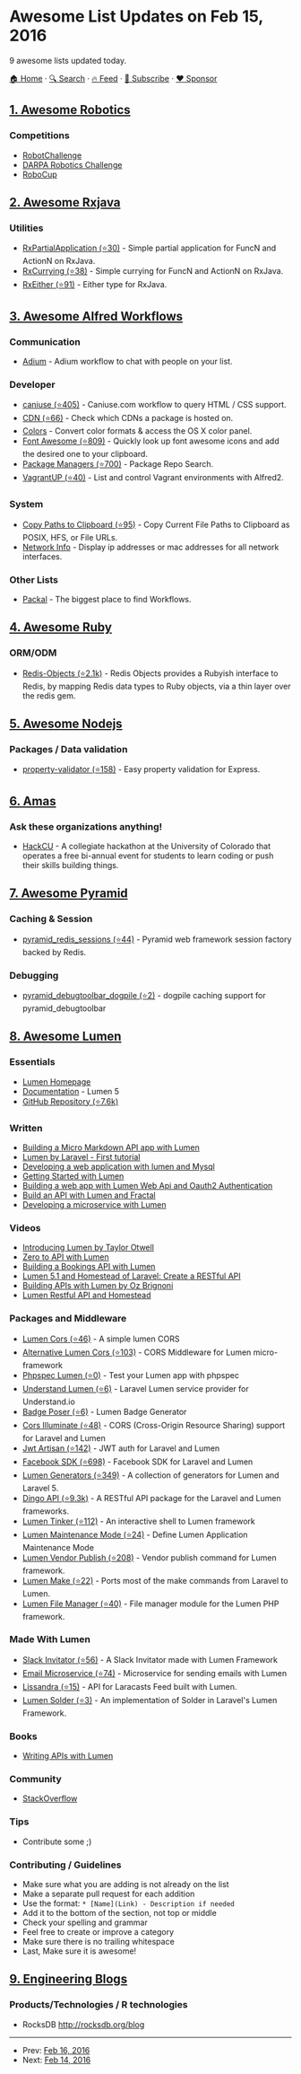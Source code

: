 # Awesome List Updates on Feb 15, 2016

9 awesome lists updated today.

[🏠 Home](/README.md) · [🔍 Search](https://www.trackawesomelist.com/search/) · [🔥 Feed](https://www.trackawesomelist.com/rss.xml) · [📮 Subscribe](https://trackawesomelist.us17.list-manage.com/subscribe?u=d2f0117aa829c83a63ec63c2f&id=36a103854c) · [❤️  Sponsor](https://github.com/sponsors/theowenyoung)



## [1. Awesome Robotics](/content/kiloreux/awesome-robotics/README.md)

### Competitions

*   [RobotChallenge](http://www.robotchallenge.org/)
*   [DARPA Robotics Challenge](http://www.theroboticschallenge.org/)
*   [RoboCup](http://www.robocup.org/)

## [2. Awesome Rxjava](/content/eleventigers/awesome-rxjava/README.md)

### Utilities

*   [RxPartialApplication (⭐30)](https://github.com/pakoito/RxPartialApplication) - Simple partial application for FuncN and ActionN on RxJava.
*   [RxCurrying (⭐38)](https://github.com/pakoito/RxCurrying) - Simple currying for FuncN and ActionN on RxJava.
*   [RxEither (⭐91)](https://github.com/eleventigers/rxeither) - Either type for RxJava.

## [3. Awesome Alfred Workflows](/content/alfred-workflows/awesome-alfred-workflows/README.md)

### Communication

*   [Adium](http://www.alfredforum.com/topic/1274-adium-workflow/) - Adium workflow to chat with people on your list.

### Developer

*   [caniuse (⭐405)](https://github.com/willfarrell/alfred-caniuse-workflow) - Caniuse.com workflow to query HTML / CSS support.
*   [CDN (⭐66)](https://github.com/willfarrell/alfred-cdn-workflow) - Check which CDNs a package is hosted on.
*   [Colors](http://www.packal.org/workflow/colors) - Convert color formats & access the OS X color panel.
*   [Font Awesome (⭐809)](https://github.com/ruedap/alfred2-font-awesome-workflow) - Quickly look up font awesome icons and add the desired one to your clipboard.
*   [Package Managers (⭐700)](https://github.com/willfarrell/alfred-pkgman-workflow) - Package Repo Search.
*   [VagrantUP (⭐40)](https://github.com/m1keil/alfred-vagrant-workflow) - List and control Vagrant environments with Alfred2.

### System

*   [Copy Paths to Clipboard (⭐95)](https://github.com/franzheidl/copy-paths-to-clipboard) - Copy Current File Paths to Clipboard as POSIX, HFS, or File URLs.
*   [Network Info](http://www.packal.org/workflow/network-info) -  Display ip addresses or mac addresses for all network interfaces.

### Other Lists

*   [Packal](http://www.packal.org/) - The biggest place to find Workflows.

## [4. Awesome Ruby](/content/markets/awesome-ruby/README.md)

### ORM/ODM

*   [Redis-Objects (⭐2.1k)](https://github.com/nateware/redis-objects) - Redis Objects provides a Rubyish interface to Redis, by mapping Redis data types to Ruby objects, via a thin layer over the redis gem.

## [5. Awesome Nodejs](/content/sindresorhus/awesome-nodejs/README.md)

### Packages / Data validation

*   [property-validator (⭐158)](https://github.com/nettofarah/property-validator) - Easy property validation for Express.

## [6. Amas](/content/sindresorhus/amas/README.md)

### Ask these organizations anything!

*   [HackCU](https://github.com/HackCU/ama) - A collegiate hackathon at the University of Colorado that operates a free bi-annual event for students to learn coding or push their skills building things.

## [7. Awesome Pyramid](/content/uralbash/awesome-pyramid/README.md)

### Caching & Session

*   [pyramid\_redis\_sessions (⭐44)](https://github.com/ericrasmussen/pyramid_redis_sessions) -
    Pyramid web framework session factory backed by Redis.

### Debugging

*   [pyramid\_debugtoolbar\_dogpile (⭐2)](https://github.com/jvanasco/pyramid_debugtoolbar_dogpile) -
    dogpile caching support for pyramid\_debugtoolbar

## [8. Awesome Lumen](/content/unicodeveloper/awesome-lumen/README.md)

### Essentials

*   [Lumen Homepage](https://lumen.laravel.com/)
*   [Documentation](https://lumen.laravel.com/docs/5.2) - Lumen 5
*   [GitHub Repository (⭐7.6k)](https://github.com/laravel/lumen)

### Written

*   [Building a Micro Markdown API app with Lumen](http://www.sitepoint.com/building-micro-markdown-api-app-lumen/)
*   [Lumen by Laravel - First tutorial](https://www.codetutorial.io/lumen-first-tutorial/)
*   [Developing a web application with lumen and Mysql](http://loige.co/developing-a-web-application-with-lumen-and-mysql/)
*   [Getting Started with Lumen](http://wern-ancheta.com/blog/2015/05/09/getting-started-with-lumen/)
*   [Building a web app with Lumen Web Api and Oauth2 Authentication ](http://esbenp.github.io/2015/05/26/lumen-web-api-oauth-2-authentication/)
*   [Build an API with Lumen and Fractal](http://laravelista.com/build-an-api-with-lumen-and-fractal/)
*   [Developing a microservice with Lumen](http://goodheads.io/2015/06/19/developing-a-micro-service-with-lumen/)

### Videos

*   [Introducing Lumen by Taylor Otwell](https://laracasts.com/lessons/introducing-lumen)
*   [Zero to API with Lumen](https://www.youtube.com/watch?v=ZetUes4lygA)
*   [Building a Bookings API with Lumen](https://www.youtube.com/watch?v=oENnw5BxKvA)
*   [Lumen 5.1 and Homestead of Laravel: Create a RESTful API](https://www.youtube.com/watch?v=BV7rmvPJZQk)
*   [Building APIs with Lumen by Oz Brignoni](https://www.youtube.com/watch?v=br2O_WDXaKk)
*   [Lumen Restful API and Homestead](https://www.udemy.com/lumen-restful-api-and-homestead-for-lumen-by-laravel-and-php/)

### Packages and Middleware

*   [Lumen Cors (⭐46)](https://github.com/vluzrmos/lumen-cors) - A simple lumen CORS
*   [Alternative Lumen Cors (⭐103)](https://github.com/palanik/lumen-cors) - CORS Middleware for Lumen micro-framework
*   [Phpspec Lumen (⭐0)](https://github.com/pmartelletti/phpspec-lumen) - Test your Lumen app with phpspec
*   [Understand Lumen (⭐6)](https://github.com/understand/understand-lumen) - Laravel Lumen service provider for Understand.io
*   [Badge Poser (⭐6)](https://github.com/vluzrmos/laravel-badge-poser) - Lumen Badge Generator
*   [Cors Illuminate (⭐48)](https://github.com/neomerx/cors-illuminate) - CORS (Cross-Origin Resource Sharing) support for Laravel and Lumen
*   [Jwt Artisan (⭐142)](https://github.com/generationtux/jwt-artisan) - JWT auth for Laravel and Lumen
*   [Facebook SDK (⭐698)](https://github.com/SammyK/LaravelFacebookSdk) - Facebook SDK for Laravel and Lumen
*   [Lumen Generators (⭐349)](https://github.com/webNeat/lumen-generators) - A collection of generators for Lumen and Laravel 5.
*   [Dingo API (⭐9.3k)](https://github.com/dingo/api) - A RESTful API package for the Laravel and Lumen frameworks.
*   [Lumen Tinker (⭐112)](https://github.com/vluzrmos/lumen-tinker) - An interactive shell to Lumen framework
*   [Lumen Maintenance Mode (⭐24)](https://github.com/rdehnhardt/lumen-maintenance-mode) - Define Lumen Application Maintenance Mode
*   [Lumen Vendor Publish (⭐208)](https://github.com/laravelista/lumen-vendor-publish) - Vendor publish command for Lumen framework.
*   [Lumen Make (⭐22)](https://github.com/michaelbonds/lumen-make) - Ports most of the make commands from Laravel to Lumen.
*   [Lumen File Manager (⭐40)](https://github.com/nordsoftware/lumen-file-manager) - File manager module for the Lumen PHP framework.

### Made With Lumen

*   [Slack Invitator (⭐56)](https://github.com/vluzrmos/lumen-slackin) - A Slack Invitator made with Lumen Framework
*   [Email Microservice (⭐74)](https://github.com/rlacerda83/lumen-email-microservice) - Microservice for sending emails with Lumen
*   [Lissandra (⭐15)](https://github.com/laravelista/Lissandra) - API for Laracasts Feed built with Lumen.
*   [Lumen Solder (⭐3)](https://github.com/TechnicPack/LumenSolder) - An implementation of Solder in Laravel's Lumen Framework.

### Books

*   [Writing APIs with Lumen](https://leanpub.com/lumen-apis)

### Community

*   [StackOverflow](http://stackoverflow.com/questions/tagged/lumen)

### Tips

*   Contribute some ;)

### Contributing / Guidelines

*   Make sure what you are adding is not already on the list
*   Make a separate pull request for each addition
*   Use the format: `* [Name](Link) - Description if needed`
*   Add it to the bottom of the section, not top or middle
*   Check your spelling and grammar
*   Feel free to create or improve a category
*   Make sure there is no trailing whitespace
*   Last, Make sure it is awesome!

## [9. Engineering Blogs](/content/kilimchoi/engineering-blogs/README.md)

### Products/Technologies / R technologies

*   RocksDB <http://rocksdb.org/blog>

---

- Prev: [Feb 16, 2016](/content/2016/02/16/README.md)
- Next: [Feb 14, 2016](/content/2016/02/14/README.md)